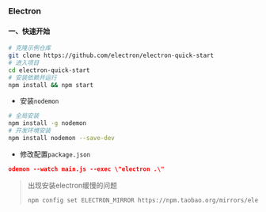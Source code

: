 ### Electron

#### 一、快速开始

```bash
# 克隆示例仓库
git clone https://github.com/electron/electron-quick-start
# 进入项目
cd electron-quick-start
# 安装依赖并运行
npm install && npm start
```

- 安装`nodemon`

```bash
# 全局安装
npm install -g nodemon
# 开发环境安装
npm install nodemon --save-dev
```

- 修改配置`package.json`

```json
odemon --watch main.js --exec \"electron .\"
```

> 出现安装electron缓慢的问题
>
> ```bash
> npm config set ELECTRON_MIRROR https://npm.taobao.org/mirrors/electron/
> ```

